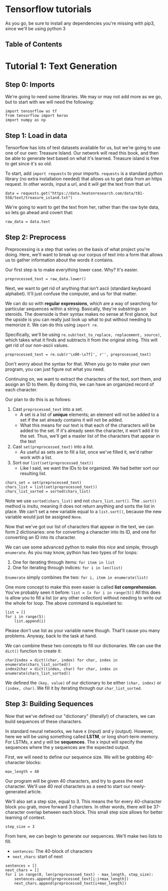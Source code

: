 # Tensorflow tutorials

As you go, be sure to install any dependencies you're missing with pip3, since we'll be using python 3

## Table of Contents

# Tutorial 1: Text Generation

## Step 0: Imports

We're going to need some libraries. We may or may not add more as we go, but to start with we will need the following:

```
import tensorflow as tf
from tensorflow import keras
import numpy as np
```

## Step 1: Load in data

Tensorflow has lots of test datasets available for us, but we're going to use one of our own: Treasure Island. Our network will read this book, and then be able to generate text based on what it's learned. Treasure island is free to get since it's so old.

To start, add ```import requests``` to your imports. ```requests``` is a standard python library (no extra installation needed) that allows us to get data from an https request. In other words, input a url, and it will get the text from that url.

```
data = requests.get("https://data.heatonresearch.com/data/t81-558/text/treasure_island.txt")
```

We're going to want to get the text from her, rather than the raw byte data, so lets go ahead and covert that:

```
raw_data = data.text
```

## Step 2: Preprocess

Preprocessing is a step that varies on the basis of what project you're doing. Here, we'll want to break up our corpus of text into a form that allows us to gather information about the words it contains.

Our first step is to make everything lower case. Why? It's easier.

```
preprocessed_text = raw_data.lower()
```

Next, we want to get rid of anything that isn't ascii (standard keyboard alphabet). It'll just confuse the computer, and us for that matter. 

We can do so with **regular expressions**, which are a way of searching for particular sequences within a string. Basically, they're substrings on steroids. The downside is their syntax makes no sense at first glance, but the upside is you can really just look up what to put without needing to memorize it. We can do this using ```import re```.

Specifically, we'll be using ```re.sub(text_to_replace, replacement, source)```, which takes what it finds and subtracts it from the original string. This will get rid of our non-ascii values.

```
preprocessed_text = re.sub(r'\x00-\x7f]', r'', preprocessed_text)
```

Don't worry about the syntax for that. When you go to make your own program, you can just figure out what you need.

Continuing on, we want to extract the characters of the text, sort them, and assign an ID to them. By doing this, we can have an organized record of each character. 

Our plan to do this is as follows:
1. Cast ```preprocessed_text``` into a set. 
    - A set is a list of **unique** elements; an element will not be added to a set if the set already contains it will not be added.
    - What this means for our text is that each of the characters will be added to the set. If it's already seen the character, it won't add it to the set. Thus, we'll get a master list of the characters that appear in the text
2. Cast ```set(preprocessed_text)``` into a list.
    - As useful as sets are to fill a list, once we've filled it, we'd rather work with a list.
3. Sort our ```list(set(preprocessed_text))```
    - Like I said, we want the IDs to be organized. We had better sort our resulting list.

```
chars_set = set(preprocessed_text)
chars_list = list(set(preprocessed_text))
chars_list_sorted = sorted(chars_list)
```
Note we use ```sorted(chars_list)``` and not ```chars_list.sort()```. The ```.sort()``` method is *insitu*, meaning it does not return anything and sorts the list in place. We can't set a new variable equal to a ```list.sort()```, because the new variable would just be assigned ```None```.

Now that we've got our list of characters that appear in the text, we can form 2 dictionaries: one for converting a character into its ID, and one for converting an ID into its character.

We can use some advanced python to make this nice and simple, through ```enumerate```. As you may know, python has two types of for loops: 
1. One for iterating through items: ```for item in list```
2. One for iterating through indices: ```for i in len(list)```

```Enumerate``` simply combines the two: ```for i, item in enumerate(list)```

One more concept to make this even easier is called **list comprehension**. You've probably seen it before:
```list = [x for i in range(5)]```
All this does is allow you to fill a list (or any other collection) without needing to write out the whole for loop. The above command is equivelant to:
```
list = []
for i in range(5):
    list.append(i)
```
Please don't use list as your variable name though. That'll cause you many problems. Anyway, back to the task at hand.

We can combine these two concepts to fill our dictionaries. We can use the ```dict()``` function to create it:

```
char2index = dict((char, index) for char, index in enumerate(chars_list_sorted))
index2char = dict((index, char) for char, index in enumerate(chars_list_sorted))
```

We defined the ```(key, value)``` of our dictionary to be either ```(char, index)``` or ```(index, char)```. We fill it by iterating through our ```char_list_sorted```.

## Step 3: Building Sequences

Now that we've defined our "dictionary" (literally!) of characters, we can build sequences of these characters.

In standard neural networks, we have x (input) and y (output). However, here we will be using something called **LSTM**, or long short-term memory. For LSTMs, x and y will be **sequences**. The x input will specify the sequences where the y sequences are the expected output.

First, we will need to define our sequence size. We will be grabbing 40-character blocks:
```
max_length = 40
```
Our program will be given 40 characters, and try to guess the next character. We'll use 40 *real* characters as a seed to start our newly-generated article.

We'll also set a step size, equal to 3. This means the for every 40-character block you grab, move forward 3 charcters. In other words, there will be 37-character overlap between each block. This small step size allows for better learning of context.

```
step_size = 3
```
From here, we can begin to generate our sequences. We'll make two lists to fill.
- ```sentences```: The 40-block of characters
- ```next_chars```: start of next

```
sentences = []
next_chars = []
for i in range(0, len(preprocessed_text) - max_length, step_size):
    sentences.append(preprocessed_text[i:i+max_length])
    next_chars.append(preprocessed_text[i+max_length])
